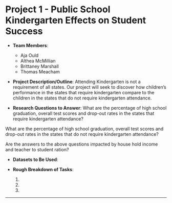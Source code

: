 # Project 1 - Public School Kindergarten Effects on Student Success

* **Team Members**:
    - Aja Ould
    - Althea McMillian
    - Brittaney Marshall
    - Thomas Meacham
    

* **Project Description/Outline**: Attending Kindergarten is not a requirement of all states.  Our project will seek to discover how children’s performance in the states that require kindergarten compare to the children in the states that do not require kindergarten attendance.

* **Research Questions to Answer**: 
What are the percentage of high school graduation, overall test scores and drop-out rates in the states that require kindergarten attendance?

What are the percentage of high school graduation, overall test scores and drop-out rates in the states that do not require kindergarten attendance?

Are the answers to the above questions impacted by house hold income and teacher to student ration?

* **Datasets to Be Used**: 

* **Rough Breakdown of Tasks**:

  1. 

  2. 

  3.
- - -
